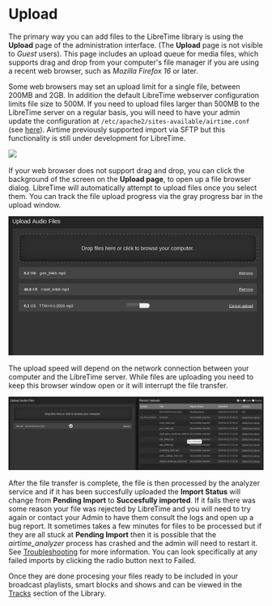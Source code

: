 ﻿# Upload
The primary way you can add files to the LibreTime library is using the
**Upload** page of the administration interface. (The **Upload** page is not
visible to *Guest* users). This page includes an upload queue for media files,
which supports drag and drop from your computer's file manager if you are using
a recent web browser, such as *Mozilla Firefox 16* or later.

Some web browsers may set an upload limit for a single file, between 200MB and
2GB. In addition the default LibreTime webserver configuration limits file size
to 500M.  If you need to upload files larger than 500MB to the LibreTime server
on a regular basis, you will need to have your admin update the configuration at
`/etc/apache2/sites-available/airtime.conf` (see [here](host-configuration)). 
Airtime previously supported import via SFTP but this functionality is still under
development for LibreTime.

![](img/Select-files.png)

If your web browser does not support drag and drop, you can click the background
of the screen on the **Upload page**, to open up a file browser dialog.
LibreTime will automatically attempt to upload files once you select them. You
can track the file upload progress via the gray progress bar in the upload
window.

![](img/dialog-progress.png)

The upload speed will depend on the network connection between your computer and
the LibreTime server. While files are uploading you need to keep this browser
window open or it will interrupt the file transfer.

![](img/pending-import.png)

After the file transfer is complete, the file is then processed by the analyzer
service and if it has been succesfully uploaded the **Import Status** will
change from **Pending Import** to **Succesfully imported**. If it fails there
was some reason your file was rejected by LibreTime and you will need to try
again or contact your Admin to have them consult the logs and open up a bug
report. It sometimes takes a few minutes for files to be processed but if they
are all stuck at **Pending Import** then it is possible that the
*airtime_analyzer* process has crashed and the admin will need to restart it.
See [Troubleshooting](troubleshooting) for more information. You can look
specifically at any failed imports by clicking the radio button next to Failed.

Once they are done procesing your files ready to be included in your broadcast
playlists, smart blocks and shows and can be viewed in the [Tracks](tracks)
section of the Library.
